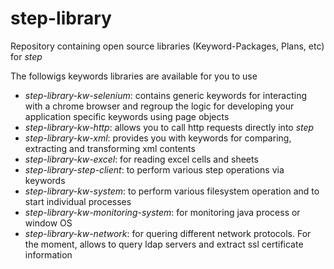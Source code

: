 # step-library
Repository containing open source libraries (Keyword-Packages, Plans, etc) for *step*

The followigs keywords libraries are available for you to use
- *step-library-kw-selenium*: contains generic keywords for interacting with a chrome browser and regroup the logic for developing your application specific keywords using page objects
- *step-library-kw-http*: allows you to call http requests directly into *step*
- *step-library-kw-xml*: provides you with keywords for comparing, extracting and transforming xml contents
- *step-library-kw-excel*: for reading excel cells and sheets
- *step-library-step-client*: to perform various step operations via keywords
- *step-library-kw-system*: to perform various filesystem operation and to start individual processes
- *step-library-kw-monitoring-system*: for monitoring java process or window OS
- *step-library-kw-network*: for quering different network protocols. For the moment, allows to query ldap servers and extract ssl certificate information
